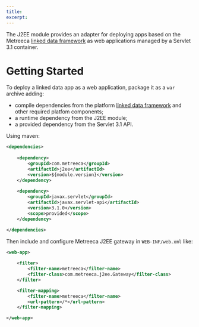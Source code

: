 ```yaml
---
title:  
excerpt:
---
```


The J2EE module provides an adapter for deploying apps based on the Metreeca [linked data framework](/modules/com.metreeca:link/${module.version}/) as web 
applications managed by a Servlet 3.1 container.

# Getting Started

To deploy a linked data app as a web application, package it as a `war` archive adding:

- compile dependencies from the platform [linked data framework](/modules/com.metreeca:link/${module.version}/) and other required platfom components;
- a runtime dependency from the J2EE module;
- a provided dependency from the Servlet 3.1 API.

Using maven: 

```xml
<dependencies>
    
    <dependency>
        <groupId>com.metreeca</groupId>
        <artifactId>j2ee</artifactId>
        <version>${module.version}</version>
    </dependency>
    
    <dependency>
        <groupId>javax.servlet</groupId>
        <artifactId>javax.servlet-api</artifactId>
        <version>3.1.0</version>
        <scope>provided</scope>
    </dependency>

</dependencies>
```


Then include and configure Metreeca J2EE gateway in `WEB-INF/web.xml` like:

```xml
<web-app>
    
    <filter>
        <filter-name>metreeca</filter-name>
        <filter-class>com.metreeca.j2ee.Gateway</filter-class>
    </filter>

    <filter-mapping>
        <filter-name>metreeca</filter-name>
        <url-pattern>/*</url-pattern>
    </filter-mapping>

</web-app>
```
